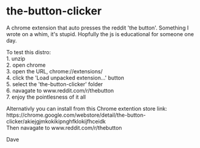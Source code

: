 # the-button-clicker
A chrome extension that auto presses the reddit 'the button'.
Something I wrote on a whim, it's stupid. Hopfully the js is educational for someone one day.
<p>
To test this distro: 
<br>
1. unzip <br>
2. open chrome <br>
3. open the URL, chrome://extensions/ <br>
4. click the 'Load unpacked extension...' button <br>
5. select the 'the-button-clicker' folder <br>
6. navagate to www.reddit.com/r/thebutton <br>
7. enjoy the pointlesness of it all <br>
<p>
Alternativly you can install from this Chrome extention store link:<br>
https://chrome.google.com/webstore/detail/the-button-clicker/akiejgjmkokikipnghfklokijfhceidk
<br>
Then navagate to www.reddit.com/r/thebutton

Dave
